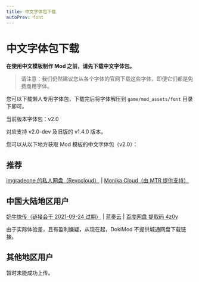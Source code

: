 ```yaml
---
title: 中文字体包下载
autoPrev: font
---
```


# 中文字体包下载

**在使用中文模板制作 Mod 之前，请先下载中文字体包。**

> 请注意：我们仍然建议您从各个字体的官网下载这些字体，即便它们都是免费商用字体。

您可以下载懒人专用字体包，下载完后将字体解压到 `game/mod_assets/font` 目录下即可。

当前版本字体包：v2.0

对应支持 v2.0-dev 及旧版的 v1.4.0 版本。

您可以从以下地方获取 Mod 模板的中文字体包（v2.0）：

## 推荐

[imgradeone 的私人网盘（Revocloud）](https://rc.g1san.cn/YRfW) | [Monika Cloud（由 MTR 提供支持）](https://pan.monika.love/s/945CL)

## 中国大陆地区用户

[奶牛快传（链接会于 2021-09-24 过期）](https://imgradeone.cowtransfer.com/s/b0b47be65c3643) | [蓝奏云](https://imgradeone.lanzoui.com/iy7mJr82hfe) | [百度网盘 提取码 4z0y](https://pan.baidu.com/s/1aeJy0rbE_llC3QCPj_Mplw) 

由于实际体验差，且有盈利嫌疑，从现在起，DokiMod 不提供城通网盘下载链接。

## 其他地区用户

暂时未能成功上传。